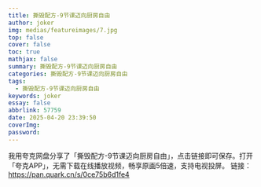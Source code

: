 ```yaml
---
title: 撕毁配方-9节课迈向厨房自由
author: joker
img: medias/featureimages/7.jpg
top: false
cover: false
toc: true
mathjax: false
summary: 撕毁配方-9节课迈向厨房自由
categories: 撕毁配方-9节课迈向厨房自由
tags:
  - 撕毁配方-9节课迈向厨房自由
keywords: joker
essay: false
abbrlink: 57759
date: 2025-04-20 23:39:50
coverImg:
password:
---
```


我用夸克网盘分享了「撕毁配方-9节课迈向厨房自由」，点击链接即可保存。打开「夸克APP」，无需下载在线播放视频，畅享原画5倍速，支持电视投屏。
链接：https://pan.quark.cn/s/0ce75b6d1fe4
